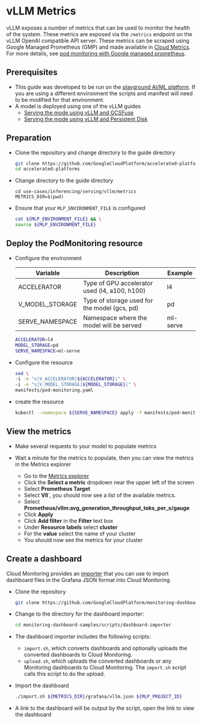 # vLLM Metrics

vLLM exposes a number of metrics that can be used to monitor the health of the system. These metrics are exposed via the `/metrics` endpoint on the vLLM OpenAI compatible API server. These metrics can be scraped using Google Managed Prometheus (GMP) and made available in [Cloud Metrics](https://console.cloud.google.com/monitoring/metrics-explorer). For more details, see [pod monitoring with Google managed prometheus](https://cloud.google.com/stackdriver/docs/managed-prometheus/setup-managed#gmp-pod-monitoring).

## Prerequisites

- This guide was developed to be run on the [playground AI/ML platform](/platforms/gke-aiml/playground/README.md). If you are using a different environment the scripts and manifest will need to be modified for that environment.
- A model is deployed using one of the vLLM guides
  - [Serving the mode using vLLM and GCSFuse](/use-cases/inferencing/serving/vllm/gcsfuse/README.md)
  - [Serving the mode using vLLM and Persistent Disk](/use-cases/inferencing/serving/vllm/persistent-disk/README.md)

## Preparation

- Clone the repository and change directory to the guide directory

  ```sh
  git clone https://github.com/GoogleCloudPlatform/accelerated-platforms && \
  cd accelerated-platforms
  ```

- Change directory to the guide directory

  ```
  cd use-cases/inferencing/serving/vllm/metrics
  METRICS_DIR=$(pwd)
  ```

- Ensure that your `MLP_ENVIRONMENT_FILE` is configured

  ```sh
  cat ${MLP_ENVIRONMENT_FILE} && \
  source ${MLP_ENVIRONMENT_FILE}
  ```

## Deploy the PodMonitoring resource

- Configure the environment

  | Variable        | Description                                   | Example  |
  | --------------- | --------------------------------------------- | -------- |
  | ACCELERATOR     | Type of GPU accelerator used (l4, a100, h100) | l4       |
  | V_MODEL_STORAGE | Type of storage used for the model (gcs, pd)  | pd       |
  | SERVE_NAMESPACE | Namespace where the model will be served      | ml-serve |

  ```sh
  ACCELERATOR=l4
  MODEL_STORAGE=pd
  SERVE_NAMESPACE=ml-serve
  ```

- Configure the resource

  ```sh
  sed \
  -i -e "s|V_ACCELERATOR|${ACCELERATOR}|" \
  -i -e "s|V_MODEL_STORAGE|${MODEL_STORAGE}|" \
  manifests/pod-monitoring.yaml
  ```

- create the resource

  ```sh
  kubectl --namespace ${SERVE_NAMESPACE} apply -f manifests/pod-monitoring.yaml
  ```

## View the metrics

- Make several requests to your model to populate metrics

- Wait a minute for the metrics to populate, then you can view the metrics in the Metrics explorer
  - Go to the [Metrics explorer](https://console.cloud.google.com/monitoring/metrics-explorer)
  - Click the **Select a metric** dropdown near the upper left of the screen
  - Select **Prometheus Target**
  - Select **Vll**`, you should now see a list of the available metrics.
  - Select **Prometheus/vllm:avg_generation_throughput_toks_per_s/gauge**
  - Click **Apply**
  - Click **Add filter** in the **Filter** text box
  - Under **Resource labels** select **cluster**
  - For the **value** select the name of your cluster
  - You should now see the metrics for your cluster

## Create a dashboard

Cloud Monitoring provides an [importer](https://cloud.google.com/monitoring/dashboards/import-grafana-dashboards) that you can use to import dashboard files in the Grafana JSON format into Cloud Monitoring

- Clone the repository

  ```sh
  git clone https://github.com/GoogleCloudPlatform/monitoring-dashboard-samples
  ```

- Change to the directory for the dashboard importer:

  ```sh
  cd monitoring-dashboard-samples/scripts/dashboard-importer
  ```

- The dashboard importer includes the following scripts:

  - `import.sh`, which converts dashboards and optionally uploads the converted dashboards to Cloud Monitoring.
  - `upload.sh`, which uploads the converted dashboards or any Monitoring dashboards to Cloud Monitoring. The `import.sh` script calls this script to do the upload.

- Import the dashboard

  ```sh
  ./import.sh ${METRICS_DIR}/grafana/vllm.json ${MLP_PROJECT_ID}
  ```

- A link to the dashboard will be output by the script, open the link to view the dashboard
